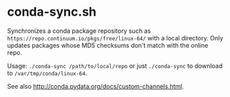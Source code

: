 # conda-sync.sh

Synchronizes a conda package repository such as `https://repo.continuum.io/pkgs/free/linux-64/` with a local directory. Only updates packages whose MD5 checksums don't match with the online repo.

Usage: `./conda-sync /path/to/local/repo` or just `./conda-sync` to download to `/var/tmp/conda/linux-64`.

See also http://conda.pydata.org/docs/custom-channels.html.